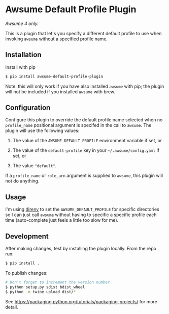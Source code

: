 # Awsume Default Profile Plugin

_Awsume 4 only._

This is a plugin that let's you specify a different default profile to use when invoking `awsume` without a specified profile name.

## Installation

Install with pip

```sh
$ pip install awsume-default-profile-plugin
```

Note: this will only work if you have also installed `awsume` with pip; the plugin will not be included if you installed `awsume` with brew.

## Configuration

Configure this plugin to override the default profile name selected when no `profile_name` positional argument is specifed in the call to `awsume`. The plugin will use the following values:

  1. The value of the `AWSUME_DEFAULT_PROFILE` environment variable if set, or

  2. The value of the `default-profile` key in your `~/.awsume/config.yaml` if set, or

  3. The value `"default"`.

If a `profile_name` or `role_arn` argument is supplied to `awsume`, this plugin will not do anything.

## Usage

I'm using [direnv](https://direnv.net/) to set the `AWSUME_DEFAULT_PROFILE` for specific directories so I can just call `awsume` without having to specific a specific profile each time (auto-complete just feels a little too slow for me).

## Development

After making changes, test by installing the plugin locally. From the repo run:

```sh
$ pip install .
```

To publish changes:

```sh
# Don't forget to increment the version number
$ python setup.py sdist bdist_wheel
$ python -m twine upload dist/*
```

See https://packaging.python.org/tutorials/packaging-projects/ for more detail.
